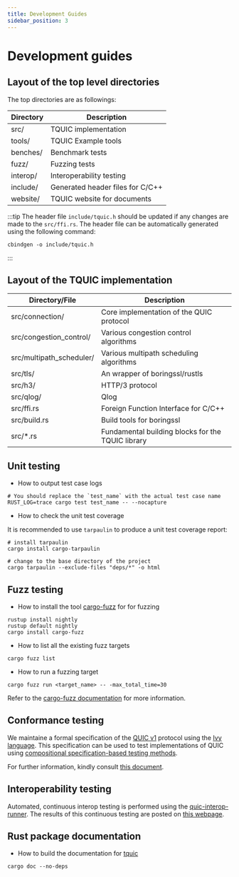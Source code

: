 ```yaml
---
title: Development Guides
sidebar_position: 3
---
```


# Development guides


## Layout of the top level directories

The top directories are as followings:

| Directory | Description |
| --------- | ----------- |
| src/       | TQUIC implementation |
| tools/      | TQUIC Example tools |
| benches/   | Benchmark tests |
| fuzz/      | Fuzzing tests |
| interop/   | Interoperability testing |
| include/   | Generated header files for C/C++ |
| website/   | TQUIC website for documents |

:::tip
The header file `include/tquic.h` should be updated if any changes are made to the `src/ffi.rs`.
The header file can be automatically generated using the following command:
```
cbindgen -o include/tquic.h
```
:::


## Layout of the TQUIC implementation

| Directory/File | Description |
| -------------- | ----------- |
| src/connection/           | Core implementation of the QUIC protocol |
| src/congestion_control/   | Various congestion control algorithms |
| src/multipath_scheduler/  | Various multipath scheduling algorithms |
| src/tls/                  | An wrapper of boringssl/rustls |
| src/h3/                   | HTTP/3 protocol |
| src/qlog/                 | Qlog |
| src/ffi.rs                | Foreign Function Interface for C/C++ |
| src/build.rs              | Build tools for boringssl |
| src/\*.rs                 | Fundamental building blocks for the TQUIC library |


## Unit testing

* How to output test case logs

```
# You should replace the `test_name` with the actual test case name
RUST_LOG=trace cargo test test_name -- --nocapture
```

* How to check the unit test coverage

It is recommended to use `tarpaulin` to produce a unit test coverage report:

```
# install tarpaulin
cargo install cargo-tarpaulin

# change to the base directory of the project
cargo tarpaulin --exclude-files "deps/*" -o html
```


## Fuzz testing

* How to install the tool [cargo-fuzz](https://github.com/rust-fuzz/cargo-fuzz) for for fuzzing
```
rustup install nightly
rustup default nightly
cargo install cargo-fuzz
```

* How to list all the existing fuzz targets
```
cargo fuzz list
```

* How to run a fuzzing target
```
cargo fuzz run <target_name> -- -max_total_time=30
```

Refer to the [cargo-fuzz documentation](https://rust-fuzz.github.io/book/cargo-fuzz.html) for more information.


## Conformance testing

We maintaine a formal specification of the [QUIC v1](https://datatracker.ietf.org/doc/html/rfc9000) protocol using the [Ivy language](http://microsoft.github.io/ivy/). This specification can be used to test implementations of QUIC using [compositional specification-based testing methods](https://dl.acm.org/doi/10.1145/3341302.3342087).

For further information, kindly consult [this document](../further_readings/conformance).


## Interoperability testing

Automated, continuous interop testing is performed using the [quic-interop-runner](https://github.com/marten-seemann/quic-interop-runner/tree/master). The results of this continuous testing are posted on [this webpage](https://interop.seemann.io/).


## Rust package documentation

* How to build the documentation for [tquic](https://docs.rs/tquic)

```
cargo doc --no-deps
```
